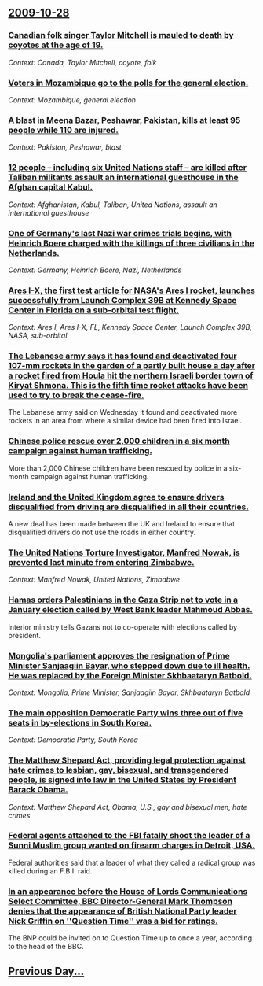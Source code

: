 ## [2009-10-28](/news/2009/10/28/index.md)

### [ Canadian folk singer Taylor Mitchell is mauled to death by coyotes at the age of 19. ](/news/2009/10/28/canadian-folk-singer-taylor-mitchell-is-mauled-to-death-by-coyotes-at-the-age-of-19.md)
_Context: Canada, Taylor Mitchell, coyote, folk_

### [ Voters in Mozambique go to the polls for the general election. ](/news/2009/10/28/voters-in-mozambique-go-to-the-polls-for-the-general-election.md)
_Context: Mozambique, general election_

### [ A blast in Meena Bazar, Peshawar, Pakistan, kills at least 95 people while 110 are injured. ](/news/2009/10/28/a-blast-in-meena-bazar-peshawar-pakistan-kills-at-least-95-people-while-110-are-injured.md)
_Context: Pakistan, Peshawar, blast_

### [ 12 people &ndash; including six United Nations staff &ndash; are killed after Taliban militants assault an international guesthouse in the Afghan capital Kabul. ](/news/2009/10/28/12-people-ndash-including-six-united-nations-staff-ndash-are-killed-after-taliban-militants-assault-an-international-guesthouse-in-the.md)
_Context: Afghanistan, Kabul, Taliban, United Nations, assault an international guesthouse_

### [ One of Germany's last Nazi war crimes trials begins, with Heinrich Boere charged with the killings of three civilians in the Netherlands. ](/news/2009/10/28/one-of-germany-s-last-nazi-war-crimes-trials-begins-with-heinrich-boere-charged-with-the-killings-of-three-civilians-in-the-netherlands.md)
_Context: Germany, Heinrich Boere, Nazi, Netherlands_

### [ Ares I-X, the first test article for NASA's Ares I rocket, launches successfully from Launch Complex 39B at Kennedy Space Center in Florida on a sub-orbital test flight. ](/news/2009/10/28/ares-i-x-the-first-test-article-for-nasa-s-ares-i-rocket-launches-successfully-from-launch-complex-39b-at-kennedy-space-center-in-florida.md)
_Context: Ares I, Ares I-X, FL, Kennedy Space Center, Launch Complex 39B, NASA, sub-orbital_

### [ The Lebanese army says it has found and deactivated four 107-mm rockets in the garden of a partly built house a day after a rocket fired from Houla hit the northern Israeli border town of Kiryat Shmona. This is the fifth time rocket attacks have been used to try to break the cease-fire.  ](/news/2009/10/28/the-lebanese-army-says-it-has-found-and-deactivated-four-107-mm-rockets-in-the-garden-of-a-partly-built-house-a-day-after-a-rocket-fired-fr.md)
The Lebanese army said on Wednesday it found and deactivated more rockets in an area from where a similar device had been fired into Israel.

### [ Chinese police rescue over 2,000 children in a six month campaign against human trafficking. ](/news/2009/10/28/chinese-police-rescue-over-2-000-children-in-a-six-month-campaign-against-human-trafficking.md)
More than 2,000 Chinese children have been rescued by police in a six-month campaign against human trafficking.

### [ Ireland and the United Kingdom agree to ensure drivers disqualified from driving are disqualified in all their countries. ](/news/2009/10/28/ireland-and-the-united-kingdom-agree-to-ensure-drivers-disqualified-from-driving-are-disqualified-in-all-their-countries.md)
A new deal has been made between the UK and Ireland to ensure that disqualified drivers do not use the roads in either country.

### [ The United Nations Torture Investigator, Manfred Nowak, is prevented last minute from entering Zimbabwe. ](/news/2009/10/28/the-united-nations-torture-investigator-manfred-nowak-is-prevented-last-minute-from-entering-zimbabwe.md)
_Context: Manfred Nowak, United Nations, Zimbabwe_

### [ Hamas orders Palestinians in the Gaza Strip not to vote in a January election called by West Bank leader Mahmoud Abbas. ](/news/2009/10/28/hamas-orders-palestinians-in-the-gaza-strip-not-to-vote-in-a-january-election-called-by-west-bank-leader-mahmoud-abbas.md)
Interior ministry tells Gazans not to co-operate with elections called by president.

### [ Mongolia's parliament approves the resignation of Prime Minister Sanjaagiin Bayar, who stepped down due to ill health. He was replaced by the Foreign Minister Skhbaataryn Batbold. ](/news/2009/10/28/mongolia-s-parliament-approves-the-resignation-of-prime-minister-sanjaagiin-bayar-who-stepped-down-due-to-ill-health-he-was-replaced-by-t.md)
_Context: Mongolia, Prime Minister, Sanjaagiin Bayar, Skhbaataryn Batbold_

### [ The main opposition Democratic Party wins three out of five seats in by-elections in South Korea. ](/news/2009/10/28/the-main-opposition-democratic-party-wins-three-out-of-five-seats-in-by-elections-in-south-korea.md)
_Context: Democratic Party, South Korea_

### [ The Matthew Shepard Act, providing legal protection against hate crimes to lesbian, gay, bisexual, and transgendered people, is signed into law in the United States by President Barack Obama. ](/news/2009/10/28/the-matthew-shepard-act-providing-legal-protection-against-hate-crimes-to-lesbian-gay-bisexual-and-transgendered-people-is-signed-into.md)
_Context: Matthew Shepard Act, Obama, U.S., gay and bisexual men, hate crimes_

### [ Federal agents attached to the FBI fatally shoot the leader of a Sunni Muslim group wanted on firearm charges in Detroit, USA. ](/news/2009/10/28/federal-agents-attached-to-the-fbi-fatally-shoot-the-leader-of-a-sunni-muslim-group-wanted-on-firearm-charges-in-detroit-usa.md)
Federal authorities said that a leader of what they called a radical group was killed during an F.B.I. raid.

### [ In an appearance before the House of Lords Communications Select Committee, BBC Director-General Mark Thompson denies that the appearance of British National Party leader Nick Griffin on ''Question Time'' was a bid for ratings. ](/news/2009/10/28/in-an-appearance-before-the-house-of-lords-communications-select-committee-bbc-director-general-mark-thompson-denies-that-the-appearance-o.md)
The BNP could be invited on to Question Time up to once a year, according to the head of the BBC.

## [Previous Day...](/news/2009/10/27/index.md)

